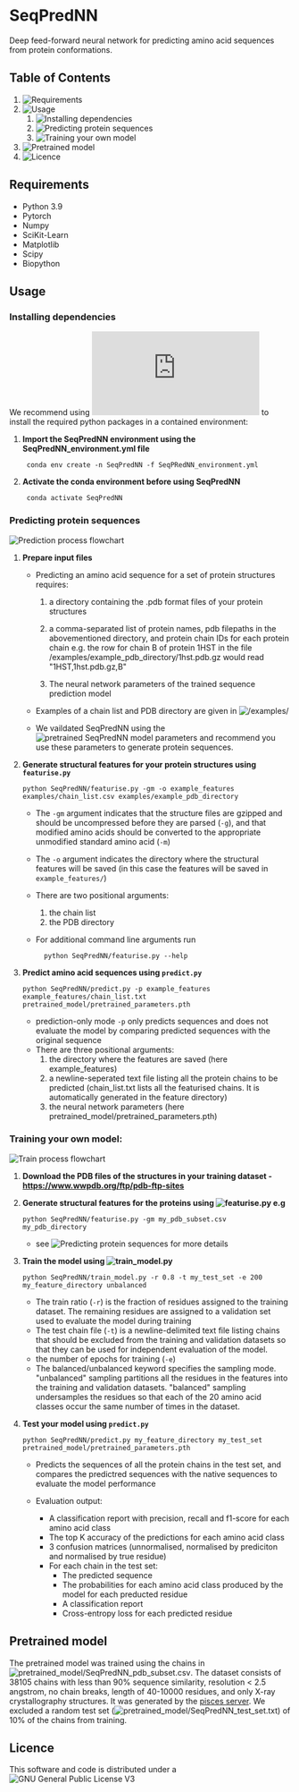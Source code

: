 # SeqPredNN

Deep feed-forward neural network for predicting amino acid sequences from protein conformations.


## Table of Contents

1. ![Requirements](##Requirements)
2. ![Usage](##Usage)
      1. ![Installing dependencies](###Installing-dependencies)
      2. ![Predicting protein sequences](###Predicting-protein-sequences)
      3. ![Training your own model](###Training-your-own-model)
3. ![Pretrained model](##Pretrained-model)
4. ![Licence](##Licence)



## Requirements

* Python 3.9
* Pytorch
* Numpy
* SciKit-Learn
* Matplotlib
* Scipy
* Biopython


## Usage


### Installing dependencies

We recommend using ![conda](https://docs.conda.io/projects/conda/en/stable/user-guide/install/index.html) to install the required python packages in a contained environment:

1. **Import the SeqPredNN environment using the SeqPredNN_environment.yml file**

        conda env create -n SeqPredNN -f SeqPRedNN_environment.yml
        
2. **Activate the conda environment before using SeqPredNN**

        conda activate SeqPredNN


### Predicting protein sequences

![Prediction process flowchart](/prediction_diagram.png)

1.  **Prepare input files**

      - Predicting an amino acid sequence for a set of protein structures requires:
        
           1. a directory containing the .pdb format files of your protein structures
        
           2. a comma-separated list of protein names, pdb filepaths in the abovementioned directory, and protein chain IDs for each protein chain e.g. the row for chain B of protein 1HST in the file /examples/example_pdb_directory/1hst.pdb.gz would read "1HST,1hst.pdb.gz,B"
      
           3. The neural network parameters of the trained sequence prediction model
      
      - Examples of a chain list and PDB directory are given in ![/examples/](/example)
      
      - We vaildated SeqPredNN using the ![pretrained SeqPredNN model parameters](
##Pretrained-model) and recommend you use these parameters to generate protein sequences.

2.  **Generate structural features for your protein structures using `featurise.py`**
        
        python SeqPredNN/featurise.py -gm -o example_features examples/chain_list.csv examples/example_pdb_directory
 
    - The `-gm` argument indicates that the structure files are gzipped and should be uncompressed before they are parsed (`-g`), and that modified amino acids should be converted to the appropriate unmodified standard amino acid (`-m`)
    - The `-o` argument indicates the directory where the structural features will be saved (in this case the features will be saved in `example_features/`)
    - There are two positional arguments:
      1. the chain list
      2. the PDB directory
    - For additional command line arguments run 
    
            python SeqPredNN/featurise.py --help

2. **Predict amino acid sequences using `predict.py`**

       python SeqPredNN/predict.py -p example_features example_features/chain_list.txt pretrained_model/pretrained_parameters.pth
 
    - prediction-only mode `-p` only predicts sequences and does not evaluate the model by comparing predicted sequences with the original sequence
    - There are three positional arguments:
      1. the directory where the features are saved (here example_features)
      2. a newline-seperated text file listing all the protein chains to be predicted (chain_list.txt lists all the featurised chains. It is automatically generated in the feature directory)
      3. the neural network parameters (here pretrained_model/pretrained_parameters.pth)
 
 
### Training your own model:

![Train process flowchart](/train_diagram.png)

1. **Download the PDB files of the structures in your training dataset - https://www.wwpdb.org/ftp/pdb-ftp-sites**


2. **Generate structural features for the proteins using ![featurise.py](/SeqPredNN) e.g** 

       python SeqPredNN/featurise.py -gm my_pdb_subset.csv my_pdb_directory
      
    - see ![**Predicting protein sequences**](###Predicting-protein-sequences) for more details
    
 
3. **Train the model using ![train_model.py](/SeqPredNN)**

       python SeqPredNN/train_model.py -r 0.8 -t my_test_set -e 200 my_feature_directory unbalanced

    - The train ratio (`-r`) is the fraction of residues assigned to the training dataset. The remaining residues are assigned to a validation set used to evaluate the model during training
    - The test chain file (`-t`)  is a newline-delimited text file listing chains that should be excluded from the training and validation datasets so that they can be used for independent evaluation of the model.
    - the number of epochs for training (`-e`)
    - The balanced/unbalanced keyword specifies the sampling mode. "unbalanced" sampling partitions all the residues in the features into the training and validation datasets. "balanced" sampling undersamples the residues so that each of the 20 amino acid classes occur the same number of times in the dataset.


4. **Test your model using `predict.py`**
                
       python SeqPredNN/predict.py my_feature_directory my_test_set pretrained_model/pretrained_parameters.pth
       
   - Predicts the sequences of all the protein chains in the test set, and compares the predictred sequences with the native sequences to evaluate the model performance 
          
   - Evaluation output:
     - A classification report with precision, recall and f1-score for each amino acid class
     - The top K accuracy of the predictions for each amino acid class
     - 3 confusion matrices (unnormalised, normalised by prediciton and normalised by true residue)
     - For each chain in the test set:
       - The predicted sequence
       - The probabilities for each amino acid class produced by the model for each preducted residue
       - A classification report
       - Cross-entropy loss for each predicted residue

## Pretrained model 

The pretrained model was trained using the chains in ![pretrained_model/SeqPredNN_pdb_subset.csv](/pretrained_model). The dataset consists of 38105 chains with less than 90% sequence similarity, resolution < 2.5 angstrom, no chain breaks, length of 40-10000 residues, and only X-ray crystallography structures. It was generated by the [pisces server](https://dunbrack.fccc.edu/pisces/). We excluded a random test set (![pretrained_model/SeqPredNN_test_set.txt](/pretrained_model)) of 10% of the chains from training. 

## Licence
This software and code is distributed under a ![GNU General Public License V3](/Licence)
